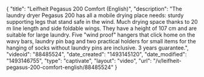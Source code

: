 {
    "title": "Leifheit Pegasus 200 Comfort (English)",
    "description": "The laundry dryer Pegasus 200 has all a mobile drying place needs: sturdy supporting legs that stand safe in the wind. Much drying space thanks to 20 m line length and side foldable wings. They have a height of 107 cm and are suitable for large laundry. Five \"wind proof\" hangers that click home on the wavy bars, laundry pin bag and two practical holders for small items for the hanging of socks without laundry pins are inclusive. 3 years guarantee.",
    "videoid": "88485524",
    "date_created": "1493145120",
    "date_modified": "1493146755",
    "type": "captivate",
    "layout": "video",
    "url": "\/v\/leifheit-pegasus-200-comfort-english\/88485524"
}